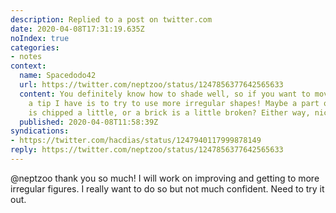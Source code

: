 ```yaml
---
description: Replied to a post on twitter.com
date: 2020-04-08T17:31:19.635Z
noIndex: true
categories:
- notes
context:
  name: Spacedodo42
  url: https://twitter.com/neptzoo/status/1247856377642565633
  content: You definitely know how to shade well, so if you want to move forwards,
    a tip I have is to try to use more irregular shapes! Maybe a part of the house
    is chipped a little, or a brick is a little broken? Either way, nice work!
  published: 2020-04-08T11:58:39Z
syndications:
- https://twitter.com/hacdias/status/1247940117999878149
reply: https://twitter.com/neptzoo/status/1247856377642565633
---
```


@neptzoo thank you so much! I will work on improving and getting to more irregular figures. I really want to do so but not much confident. Need to try it out.

